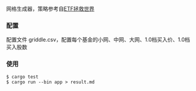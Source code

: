 网格生成器，策略参考自[ETF拯救世界](https://weibo.com/u/5687069307)

### 配置

配置文件 griddle.csv，配置每个基金的小网、中网、大网、1.0档买入价、1.0档买入股数

### 使用

```shell
$ cargo test
$ cargo run --bin app > result.md
```

